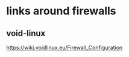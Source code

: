 links around firewalls
======================


void-linux
----------

https://wiki.voidlinux.eu/Firewall_Configuration
